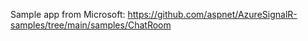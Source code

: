 

Sample app from Microsoft: https://github.com/aspnet/AzureSignalR-samples/tree/main/samples/ChatRoom